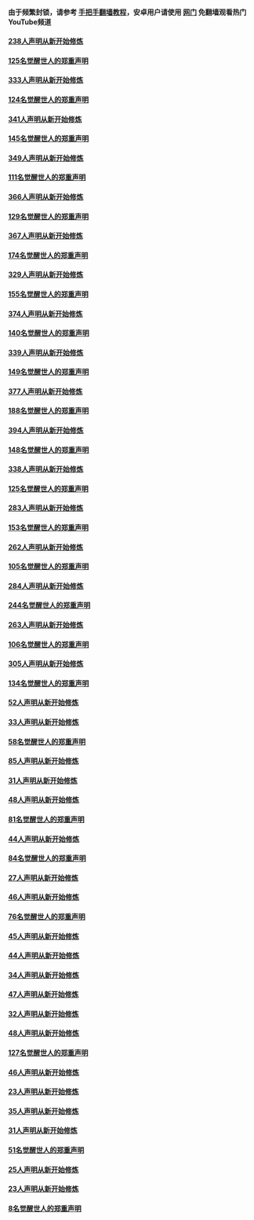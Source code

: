 #### 由于频繁封锁，请参考 [手把手翻墙教程](https://github.com/gfw-breaker/guides/wiki/)，安卓用户请使用 [网门](https://github.com/gfw-breaker/nogfw/blob/master/dl.md?t=07090000) 免翻墙观看热门YouTube频道 

#### [238人声明从新开始修炼](../pages/91/427767.md?t=07090000) 

#### [125名觉醒世人的郑重声明](../pages/91/427766.md?t=07090000) 

#### [333人声明从新开始修炼](../pages/91/427525.md?t=07090000) 

#### [124名觉醒世人的郑重声明](../pages/91/427524.md?t=07090000) 

#### [341人声明从新开始修炼](../pages/91/427255.md?t=07090000) 

#### [145名觉醒世人的郑重声明](../pages/91/427254.md?t=07090000) 

#### [349人声明从新开始修炼](../pages/91/426969.md?t=07090000) 

#### [111名觉醒世人的郑重声明](../pages/91/426968.md?t=07090000) 

#### [366人声明从新开始修炼](../pages/91/426737.md?t=07090000) 

#### [129名觉醒世人的郑重声明](../pages/91/426736.md?t=07090000) 

#### [367人声明从新开始修炼](../pages/91/426421.md?t=07090000) 

#### [174名觉醒世人的郑重声明](../pages/91/426420.md?t=07090000) 

#### [329人声明从新开始修炼](../pages/91/426139.md?t=07090000) 

#### [155名觉醒世人的郑重声明](../pages/91/426138.md?t=07090000) 

#### [374人声明从新开始修炼](../pages/91/425811.md?t=07090000) 

#### [140名觉醒世人的郑重声明](../pages/91/425810.md?t=07090000) 

#### [339人声明从新开始修炼](../pages/91/425690.md?t=07090000) 

#### [149名觉醒世人的郑重声明](../pages/91/425689.md?t=07090000) 

#### [377人声明从新开始修炼](../pages/91/424867.md?t=07090000) 

#### [188名觉醒世人的郑重声明](../pages/91/424866.md?t=07090000) 

#### [394人声明从新开始修炼](../pages/91/423914.md?t=07090000) 

#### [148名觉醒世人的郑重声明](../pages/91/423913.md?t=07090000) 

#### [338人声明从新开始修炼](../pages/91/423540.md?t=07090000) 

#### [125名觉醒世人的郑重声明](../pages/91/423539.md?t=07090000) 

#### [283人声明从新开始修炼](../pages/91/423296.md?t=07090000) 

#### [153名觉醒世人的郑重声明](../pages/91/423295.md?t=07090000) 

#### [262人声明从新开始修炼](../pages/91/423004.md?t=07090000) 

#### [105名觉醒世人的郑重声明](../pages/91/423003.md?t=07090000) 

#### [284人声明从新开始修炼](../pages/91/422707.md?t=07090000) 

#### [244名觉醒世人的郑重声明](../pages/91/422706.md?t=07090000) 

#### [263人声明从新开始修炼](../pages/91/422553.md?t=07090000) 

#### [106名觉醒世人的郑重声明](../pages/91/422552.md?t=07090000) 

#### [305人声明从新开始修炼](../pages/91/422153.md?t=07090000) 

#### [134名觉醒世人的郑重声明](../pages/91/422152.md?t=07090000) 

#### [52人声明从新开始修炼](../pages/91/421846.md?t=07090000) 

#### [33人声明从新开始修炼](../pages/91/421804.md?t=07090000) 

#### [58名觉醒世人的郑重声明](../pages/91/421845.md?t=07090000) 

#### [85人声明从新开始修炼](../pages/91/421769.md?t=07090000) 

#### [31人声明从新开始修炼](../pages/91/421763.md?t=07090000) 

#### [48人声明从新开始修炼](../pages/91/421605.md?t=07090000) 

#### [81名觉醒世人的郑重声明](../pages/91/421656.md?t=07090000) 

#### [44人声明从新开始修炼](../pages/91/421544.md?t=07090000) 

#### [84名觉醒世人的郑重声明](../pages/91/421543.md?t=07090000) 

#### [27人声明从新开始修炼](../pages/91/421465.md?t=07090000) 

#### [46人声明从新开始修炼](../pages/91/421454.md?t=07090000) 

#### [76名觉醒世人的郑重声明](../pages/91/421453.md?t=07090000) 

#### [45人声明从新开始修炼](../pages/91/421452.md?t=07090000) 

#### [44人声明从新开始修炼](../pages/91/421422.md?t=07090000) 

#### [34人声明从新开始修炼](../pages/91/421322.md?t=07090000) 

#### [47人声明从新开始修炼](../pages/91/421264.md?t=07090000) 

#### [32人声明从新开始修炼](../pages/91/421225.md?t=07090000) 

#### [48人声明从新开始修炼](../pages/91/421202.md?t=07090000) 

#### [127名觉醒世人的郑重声明](../pages/91/421224.md?t=07090000) 

#### [46人声明从新开始修炼](../pages/91/421203.md?t=07090000) 

#### [23人声明从新开始修炼](../pages/91/421138.md?t=07090000) 

#### [35人声明从新开始修炼](../pages/91/421122.md?t=07090000) 

#### [31人声明从新开始修炼](../pages/91/421081.md?t=07090000) 

#### [51名觉醒世人的郑重声明](../pages/91/421080.md?t=07090000) 

#### [25人声明从新开始修炼](../pages/91/421020.md?t=07090000) 

#### [23人声明从新开始修炼](../pages/91/420884.md?t=07090000) 

#### [8名觉醒世人的郑重声明](../pages/91/420883.md?t=07090000) 

